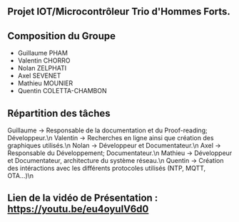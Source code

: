 
## Projet IOT/Microcontrôleur	Trio d'Hommes Forts.

## Composition du Groupe
 - Guillaume PHAM
 - Valentin CHORRO
 - Nolan ZELPHATI
 - Axel SEVENET
 - Mathieu MOUNIER
 - Quentin COLETTA-CHAMBON

## Répartition des tâches

   Guillaume -> Responsable de la documentation et du Proof-reading; Développeur.\n
   Valentin -> Recherches en ligne ainsi que création des graphiques utilisés.\n
   Nolan -> Développeur et Documentateur.\n
   Axel -> Responsable du Développement; Documentateur.\n
   Mathieu -> Développeur et Documentateur, architecture du système réseau.\n
   Quentin -> Création des intéractions avec les différents protocoles utilisés (NTP, MQTT, OTA...)\n


## Lien de la vidéo de Présentation : https://youtu.be/eu4oyuIV6d0